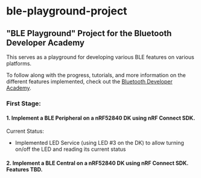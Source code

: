 # ble-playground-project

## "BLE Playground" Project for the Bluetooth Developer Academy

This serves as a playground for developing various BLE features on various platforms.

To follow along with the progress, tutorials, and more information on the different features implemented, check out the [Bluetooth Developer Academy](https://novelbits.io/academy).

### First Stage:
#### 1. Implement a BLE Peripheral on a nRF52840 DK using nRF Connect SDK.

Current Status:
- Implemented LED Service (using LED #3 on the DK) to allow turning on/off the LED and reading its current status

#### 2. Implement a BLE Central on a nRF52840 DK using nRF Connect SDK. Features TBD.

